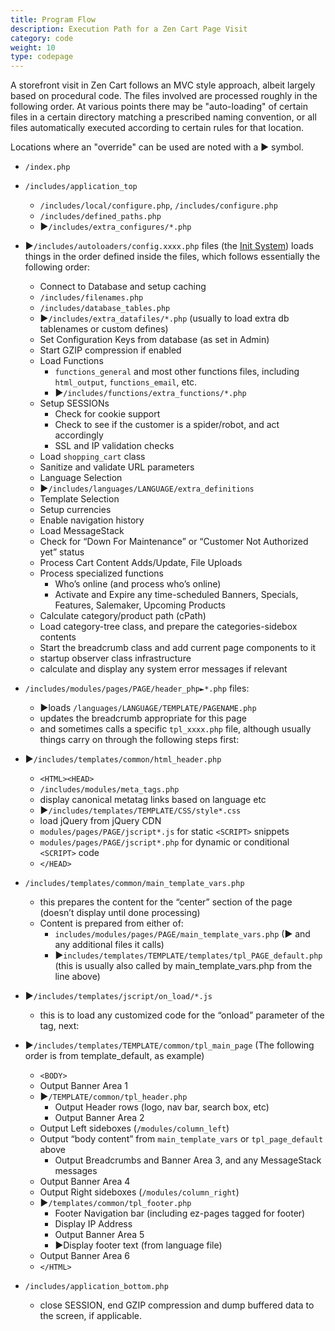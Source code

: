```yaml
---
title: Program Flow
description: Execution Path for a Zen Cart Page Visit
category: code
weight: 10
type: codepage
---
```


A storefront visit in Zen Cart follows an MVC style approach, albeit largely based on procedural code. The files involved are processed roughly in the following order. At various points there may be "auto-loading" of certain files in a certain directory matching a prescribed naming convention, or all files automatically executed according to certain rules for that location.


Locations where an "override" can be used are noted with a ► symbol.

- `/index.php`

- `/includes/application_top`
  - `/includes/local/configure.php`, `/includes/configure.php`
  - `/includes/defined_paths.php`
  - ►`/includes/extra_configures/*.php`


- ►`/includes/autoloaders/config.xxxx.php` files (the [Init System](/dev/code/init_system/)) loads things in the order defined inside the files, which follows essentially the following order:
  - Connect to Database and setup caching
  - `/includes/filenames.php`
  - `/includes/database_tables.php`
  - ►`/includes/extra_datafiles/*.php` (usually to load extra db tablenames or custom defines)
  - Set Configuration Keys from database (as set in Admin)
  - Start GZIP compression if enabled
  - Load Functions
      - `functions_general` and most other functions files, including `html_output`, `functions_email`, etc.
      - ►`/includes/functions/extra_functions/*.php`
  - Setup SESSIONs
      - Check for cookie support
      - Check to see if the customer is a spider/robot, and act accordingly
      - SSL and IP validation checks
  - Load `shopping_cart` class
  - Sanitize and validate URL parameters
  - Language Selection
  - ►`/includes/languages/LANGUAGE/extra_definitions`
  - Template Selection
  - Setup currencies
  - Enable navigation history
  - Load MessageStack
  - Check for “Down For Maintenance” or “Customer Not Authorized yet” status
  - Process Cart Content Adds/Update, File Uploads
  - Process specialized functions
      - Who’s online (and process who’s online)
      - Activate and Expire any time-scheduled Banners, Specials, Features, Salemaker, Upcoming Products
  - Calculate category/product path (cPath)
  - Load category-tree class, and prepare the categories-sidebox contents
  - Start the breadcrumb class and add current page components to it
  - startup observer class infrastructure
  - calculate and display any system error messages if relevant

- `/includes/modules/pages/PAGE/header_php►*.php` files:
  - ►loads `/languages/LANGUAGE/TEMPLATE/PAGENAME.php`
  - updates the breadcrumb appropriate for this page
  - and sometimes calls a specific `tpl_xxxx.php` file, although usually things carry on through the following steps first:

- ►`/includes/templates/common/html_header.php`
  - `<HTML><HEAD>`
  - `/includes/modules/meta_tags.php`
  - display canonical metatag links based on language etc
  - ►`/includes/templates/TEMPLATE/CSS/style*.css`
  - load jQuery from jQuery CDN
  - `modules/pages/PAGE/jscript*.js` for static `<SCRIPT>` snippets
  - `modules/pages/PAGE/jscript*.php` for dynamic or conditional `<SCRIPT>` code
  - `</HEAD>`
  
- `/includes/templates/common/main_template_vars.php`
  - this prepares the content for the “center” section of the page (doesn’t display until done processing)
  - Content is prepared from either of:
      - `includes/modules/pages/PAGE/main_template_vars.php` (► and any additional files it calls) 
      - ►`includes/templates/TEMPLATE/templates/tpl_PAGE_default.php` (this is usually also called by main_template_vars.php from the line above)

- ►`/includes/templates/jscript/on_load/*.js`
  - this is to load any customized code for the “onload” parameter of the <body> tag, next:

- ►`/includes/templates/TEMPLATE/common/tpl_main_page` (The following order is from template_default, as example)
  - `<BODY>`
  - Output Banner Area 1
  - ►`/TEMPLATE/common/tpl_header.php`
      - Output Header rows (logo, nav bar, search box, etc)
      - Output Banner Area 2
  - Output Left sideboxes  (`/modules/column_left`)
  - Output “body content” from `main_template_vars` or `tpl_page_default` above
      - Output Breadcrumbs and  Banner Area 3, and any MessageStack messages
  - Output Banner Area 4
  - Output Right sideboxes  (`/modules/column_right`)
  - ►`/templates/common/tpl_footer.php`
      - Footer Navigation bar (including ez-pages tagged for footer)
      - Display IP Address
      - Output Banner Area 5
      - ►Display footer text (from language file)
  - Output Banner Area 6
  - `</HTML>`

- `/includes/application_bottom.php`
  - close SESSION, end GZIP compression and dump buffered data to the screen, if applicable.
  
